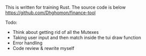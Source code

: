 This is written for training Rust. The source code is below
https://github.com/Dhghomon/finance-tool

Todo:

- Think about getting rid of all the Mutexes
- Taking user input and then match inside the tui draw function
- Error handling
- Code review & rewrite myself